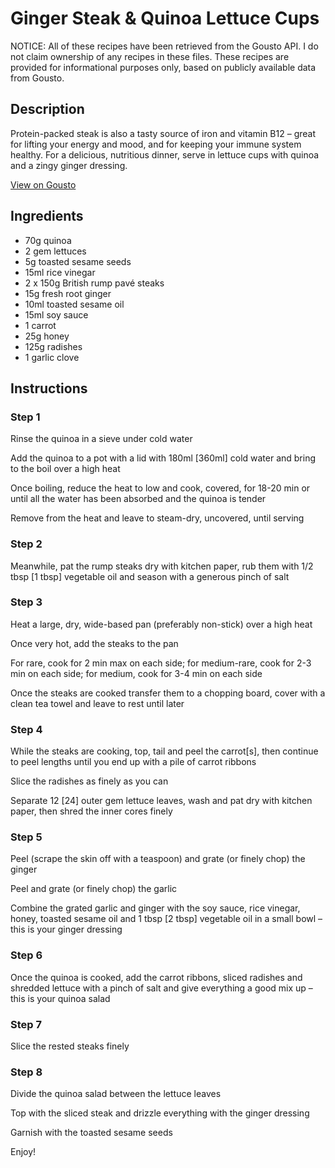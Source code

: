 # Ginger Steak & Quinoa Lettuce Cups

NOTICE: All of these recipes have been retrieved from the Gousto API. I do not claim ownership of any recipes in these files. These recipes are provided for informational purposes only, based on publicly available data from Gousto.

## Description

Protein-packed steak is also a tasty source of iron and vitamin B12 – great for lifting your energy and mood, and for keeping your immune system healthy. For a delicious, nutritious dinner, serve in lettuce cups with quinoa and a zingy ginger dressing.

[View on Gousto](https://www.gousto.co.uk/recipes/cookbook/ginger-steak-quinoa-lettuce-cups)

## Ingredients

- 70g quinoa
- 2 gem lettuces
- 5g toasted sesame seeds
- 15ml rice vinegar
- 2 x 150g British rump pavé steaks
- 15g fresh root ginger 
- 10ml toasted sesame oil
- 15ml soy sauce
- 1 carrot
- 25g honey
- 125g radishes
- 1 garlic clove

## Instructions


### Step 1

Rinse the quinoa in a sieve under cold water

Add the quinoa to a pot with a lid with 180ml <span class="text-danger">[360ml]</span> cold water and bring to the boil over a high heat

Once boiling, reduce the heat to low and cook, covered, for 18-20 min or until all the water has been absorbed and the quinoa is tender

Remove from the heat and leave to steam-dry, uncovered, until serving


### Step 2

Meanwhile, pat the rump steaks dry with kitchen paper, rub them with 1/2 tbsp <span class="text-danger">[1 tbsp]</span> vegetable oil and season with a generous pinch of salt


### Step 3

Heat a large, dry, wide-based pan (preferably non-stick) over a high heat

Once very hot, add the steaks to the pan

For rare, cook for 2 min max on each side; for medium-rare, cook for 2-3 min on each side; for medium, cook for 3-4 min on each side

Once the steaks are cooked transfer them to a chopping board, cover with a clean tea towel and leave to rest until later


### Step 4

While the steaks are cooking, top, tail and peel the carrot<span class="text-danger">[s]</span>, then continue to peel lengths until you end up with a pile of carrot ribbons

Slice the radishes as finely as you can

Separate 12 <span class="text-danger">[24]</span> outer gem lettuce leaves, wash and pat dry with kitchen paper, then shred the inner cores finely


### Step 5

Peel (scrape the skin off with a teaspoon) and grate (or finely chop) the ginger

Peel and grate (or finely chop) the garlic

Combine the grated garlic and ginger with the soy sauce, rice vinegar, honey, toasted sesame oil and 1 tbsp<span class="text-danger"> [2 tbsp]</span> vegetable oil in a small bowl – this is your ginger dressing


### Step 6

Once the quinoa is cooked, add the carrot ribbons, sliced radishes and shredded lettuce with a pinch of salt and give everything a good mix up – this is your quinoa salad


### Step 7

Slice the rested steaks finely

### Step 8

Divide the quinoa salad between the lettuce leaves

Top with the sliced steak and drizzle everything with the ginger dressing

Garnish with the toasted sesame seeds

Enjoy!

